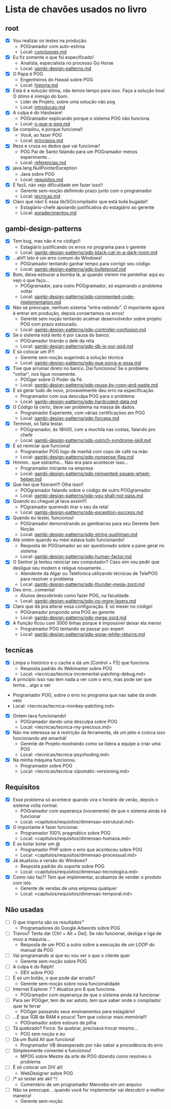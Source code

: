 # Lista de chavões usados no livro

## root

- [x] Vou realizar os testes na produção.
  - POGramador com auto-estima
  - Local: [conclusoes.md](/capitulos/conclusoes.md)
- [x] Eu fiz somente o que foi especificado!
  - Analista, especialista no processo Go Horse
  - Local: [gambi-design-patterns.md](/capitulos/gambi-design-patterns.md)
- [x] O Papa é POG
  - Engenheiros do Hawaii sobre POG
  - Local: [historia.md](/capitulos/historia.md)
- [x] Esta é a solução ótima, não temos tempo para isso. Faça a solução boa! O ótimo é inimigo do bom.
  - Líder de Projeto, sobre uma solução não pog
  - Local: [introducao.md](/capitulos/introducao.md)
- [x] A culpa é do Hardware!
  - POGramador explicando porque o sistema POG não funciona
  - Local: [o-que-e-pog.md](/capitulos/o-que-e-pog.md)
- [x] Se compilou, é porque funciona!!
  - Você, ao fazer POG
  - Local: [principios.md](/capitulos/principios.md)
- [x] Reza e cruza os dedos que vai funcionar!
  - POG Pai de Santo falando para um POGramador menos experimente...
  - Local: [referencias.md](/capitulos/referencias.md)
- [x] java.lang.NullPointerException
  - Java sobre POG
  - Local: [requisitos.md](/capitulos/requisitos.md)
- [x] É facil, não vejo dificuldade em fazer isso!!
  - Gerente sem-noção definindo prazo junto com o programador
  - Local: [tecnicas.md](/capitulos/tecnicas.md)
- [x] Claro que não! É essa lib/SO/compilador que está toda bugada!!
  - Estagiário-chefe apoiando justificativa do estagiário ao gerente
  - Local: [agradecimentos.md](/capitulos/agradecimentos.md)

## gambi-design-patterns

- [x] Tem bug, mas não é no código!!
  - Estagiário justificando os erros no programa para o gerente
  - Local: [gambi-design-patterns/gdp-black-cat-in-a-dark-room.md](/capitulos/gambi-design-patterns/gdp-black-cat-in-a-dark-room.md)
- [x] ...ah!!! Isto é um erro comum do Windows!
  - POGramador tentando ganhar tempo para corrigir seu código
  - Local: [gambi-design-patterns/gdp-bulletproof.md](/capitulos/gambi-design-patterns/gdp-bulletproof.md)
- [x] Bom, deixa estourar a bomba lá, aí quando vierem me pentelhar aqui eu vejo o que faço...
  - POGgramador, para outro POGgramador, só esperando o problema voltar
  - Local: [gambi-design-patterns/gdp-commented-code-implementation.md](/capitulos/gambi-design-patterns/gdp-commented-code-implementation.md)
- [x] Não se preocupe, nenhum sistema "entra redondo". O importante agora é entrar em produção, depois consertamos os erros!
  - Gerente sem noção tentando acalmar desenvolvedor sobre projeto POG com prazo estourado.
  - Local: [gambi-design-patterns/gdp-controller-confusion.md](/capitulos/gambi-design-patterns/gdp-controller-confusion.md)
- [x] Se o sistema está lento é por causa do banco.
  - POGramador tirando o dele da reta
  - Local: [gambi-design-patterns/gdp-db-is-our-god.md](/capitulos/gambi-design-patterns/gdp-db-is-our-god.md)
- [x] É só colocar um IF!!
  - Gerente sem-noção sugerindo a solução técnica
  - Local: [gambi-design-patterns/gdp-que-porra-e-essa.md](/capitulos/gambi-design-patterns/gdp-que-porra-e-essa.md)
- [x] Tive que arrumar direto no banco. Daí funcionou! Se o problema "voltar", nos ligue novamente.
  - POGger sobre O Poder da Fé.
  - Local: [gambi-design-patterns/gdp-reuse-by-copy-and-paste.md](/capitulos/gambi-design-patterns/gdp-reuse-by-copy-and-paste.md)
- [x] É só gerar tudo de novo, provavelmente deu erro na especificação.
  - Programador com sua desculpa POG para o problema
  - Local: [gambi-design-patterns/gdp-hardcoded-data.md](/capitulos/gambi-design-patterns/gdp-hardcoded-data.md)
- [x] O Código tá certo, deve ser problema na massa de dados.
  - Programador Experiente, com várias certificações em POG
  - Local: [gambi-design-patterns/gdp-forceps.md](/capitulos/gambi-design-patterns/gdp-forceps.md)
- [x] Terminei, só falta testar.
  - POGgramador, às 18h00, com a mochila nas costas, falando pro chefe
  - Local: [gambi-design-patterns/gdp-ostrich-syndrome-skill.md](/capitulos/gambi-design-patterns/gdp-ostrich-syndrome-skill.md)
- [x] É só reiniciar que funciona!
  - Programador POG logo de manhã com copo de café na mão
  - Local: [gambi-design-patterns/gdp-nonsense-flag.md](/capitulos/gambi-design-patterns/gdp-nonsense-flag.md)
- [x] Hmmm.. que estranho... Não era para acontecer isso...
  - Programador iniciante na empresa
  - Local: [gambi-design-patterns/gdp-reinvented-square-wheel-helper.md](/capitulos/gambi-design-patterns/gdp-reinvented-square-wheel-helper.md)
- [x] Que lixo que fizeram!!! Olha isso!!
  - POGgramador falando sobre o código de outro POGgramador
  - Local: [gambi-design-patterns/gdp-you-shall-not-pass.md](/capitulos/gambi-design-patterns/gdp-you-shall-not-pass.md)
- [x] Quando eu cheguei já tava assim!!!
  - POgramador querendo tirar o seu da reta!
  - Local: [gambi-design-patterns/gdp-exception-success.md](/capitulos/gambi-design-patterns/gdp-exception-success.md)
- [x] Quando eu testei, funcionou!
  - POGramador demonstrando as gambiarras para seu Gerente Sem Noção
  - Local: [gambi-design-patterns/gdp-string-sushiman.md](/capitulos/gambi-design-patterns/gdp-string-sushiman.md)
- [x] Até ontém quando eu mexi estava tudo funcionando!
  - Resposta do POGramador ao ser questionado sobre a pane geral no sistema
  - Local: [gambi-design-patterns/gdp-human-factor.md](/capitulos/gambi-design-patterns/gdp-human-factor.md)
- [x] O Senhor já tentou reiniciar seu computador? Caso sim vou pedir que desligue seu modem e religue novamente...
  - Atendente da Algar ou Telefonica utilizando técnicas de TelePOG para resolver o problema
  - Local: [gambi-design-patterns/gdp-thunder-mega-zord.md](/capitulos/gambi-design-patterns/gdp-thunder-mega-zord.md)
- [x] Deu erro...comenta!
  - Alunos descobrindo como fazer POG, na faculdade.
  - Local: [gambi-design-patterns/gdp-no-more-layers.md](/capitulos/gambi-design-patterns/gdp-no-more-layers.md)
- [x] Claro que dá pra alterar essa configuração. É só mexer no código!
  - POGramador propondo uma POG ao gerente
  - Local: [gambi-design-patterns/gdp-mega-zord.md](/capitulos/gambi-design-patterns/gdp-mega-zord.md)
- [x] A Função ficou com 3000 linhas porque é impossível deixar ela menor
  - Programador POG tentando se passar por expert
  - Local: [gambi-design-patterns/gdp-snow-white-returns.md](/capitulos/gambi-design-patterns/gdp-snow-white-returns.md)

## tecnicas

- [x] Limpa o histórico e o cache e dá um [Control + F5] que funciona
  - Resposta padrão do Webmaster sobre POG
  - Local: <tecnicas/tecnica-incremental-patching-debug.md>
- [x]  A principio isso nao tem nada a ver com o erro, mas pode ser que tenha....algo a ver
  - Programador POG, sobre o erro no programa que nao sabe da onde veio
  - Local: <tecnicas/tecnica-monkey-patching.md>
- [x] Ontem tava funcionando!
  - POGramador dando uma desculpa sobre POG
  - Local: <tecnicas/tecnica-my-precious.md>
- [x] Não me interessa se é restrição da ferramenta, dá um jeito e coloca isso funcionando até amanhã!
  - Gerente de Projeto mostrando como se lidera a equipe a criar uma POG
  - Local: <tecnicas/tecnica-psychoding.md>
- [x] Na minha máquina funcionou.
  - Programador sobre POG
  - Local: <tecnicas/tecnica-zipomatic-versioning.md>

## Requisitos

- [x] Esse problema só acontece quando vira o horário de verão, depois o sistema volta normal.
  - POGramador com esperança (novamente) de que o sistema ainda irá funcionar
  - Local: <capitulos/requisitos/dimensao-estrutural.md>
- [x] O importante é fazer funcionar.
  - Programador 100% pragmático sobre POG
  - Local: <capitulos/requisitos/dimensao-humana.md>
- [x] É so botar botar um @
  - Programador PHP sobre o erro que aconteceu sobre POG
  - Local: <capitulos/requisitos/dimensao-processual.md>
- [x] Já atualizou a versão do Windows?
  - Resposta padrão do suporte sobre POG
  - Local: <capitulos/requisitos/dimensao-tecnologica.md>
- [x] Como não faz?! Tem que implementar, acabamos de vender o produto com isto.
  - Gerente de vendas de uma empresa qualquer
  - Local: <capitulos/requisitos/dimensao-temporal.md>

## Não usadas

- [ ] O que importa são os resultados™
  - Programadores do Google Adwords sobre POG
- [ ] Travou? Tenta dar [Ctrl + Alt + Del]. Se não funcionar, desliga e liga de novo a máquina...
  - Resposta de um POG a outro sobre a execução de um LOOP do manual da POG
- [ ] Vai programando aí que eu vou ver o que o cliente quer
  - Gerente sem-noção sobre POG
- [ ] A culpa é do Ralph!
  - DEV sobre POG
- [ ] É só um botão, o que pode dar errado?
  - Gerente sem-noção sobre nova funcionalidade
- [ ] Internet Explorer 7 ? Atualiza pro 8 que funciona.
  - POGramador com esperança de que o sistema ainda irá funcionar
- [ ] Para ser POGger, tem de ser astuto, tem que saber onde o compilador quer te ferrar
  - POGger passando seus ensinamentos para estagiário!
- [ ] ...É que 1GB de RAM é pouco! Tem que colocar mais memória!!!
  - POGramador sobre estouro de pilha
- [ ] Tá quebrado? Force. Se quebrar, precisava trocar mesmo...
  - POG sem noção e eu
- [ ] Dá um Build All que funciona!
  - Programador VB desesperado por não saber a procedência do erro
- [ ] Simplesmente comentei e funcionou!
  - MPOG sobre Mestre da arte de POG dizendo como resolveu o problema
- [ ] É só colocar um DIV ali!
  - WebDesigner sobre POG
- [ ] /* só testei até aki! */
  - Comentário de um programador Mancebo em um arquivo
- [ ] Não se preocupe... quando você for implementar vai descobrir a melhor maneira!
  - Gerente sem-noção
